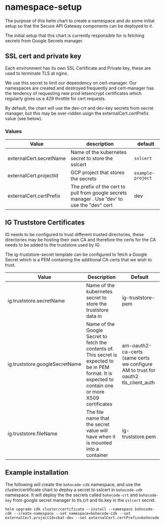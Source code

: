 # namespace-setup
The purpose of this helm chart to create a namespace and do some initial setup so that the Secure API Gateway components can be deployed to it.

The initial setup that this chart is currently responsible for is fetching secrets from Google Secrets manager.

## SSL cert and private key
Each environment has its own SSL Certificate and Private key, these are used to terminate TLS at nginx.

We use this secret to limit our dependency on cert-manager. Our namespaces are created and destroyed frequently and cert-manager has the tendency of requesting new prod letsencrypt certificates which regularly gives us a 429 throttle for cert requests.

By default, the chart will use the dev-crt and dev-key secrets from secret manager, but this may be over-ridden usign the externalCert.certPrefix value (see below).

### Values

| Value                   | description                                                                                  | default           |
|-------------------------|----------------------------------------------------------------------------------------------|-------------------|
| externalCert.secretName | Name of the kubernetes secret to store the sslcert                                           | `sslcert`         |
| externalCert.projectId  | GCP project that stores the secrets                                                          | `example-project` |
| externalCert.certPrefix | The prefix of the cert to pull from google secrets manager . Use 'dev' to use the "dev" cert | dev               |


## IG Truststore Certificates

IG needs to be configured to trust different trusted directories, these directories may be hosting their own CA and therefore the certs for the CA needs to be added to the truststore used by IG

The ig-truststore-secret template can be configured to fetch a Google Secret which is a PEM containing the additional CA certs that we wish to trust.

| Value                          | Description                                                                                                                                              | Default                                                                            |
|--------------------------------|----------------------------------------------------------------------------------------------------------------------------------------------------------|------------------------------------------------------------------------------------|
| ig.truststore.secretName       | Name of the kubernetes secret to store the truststore data in                                                                                            | ig-truststore-pem                                                                  |
| ig.truststore.googleSecretName | Name of the Google Secret to fetch the contents of. This secret is expected to be in PEM format. It is expected to contain one or more X509 certificates | am-oauth2-ca-certs (same certs we configure AM to trust for oauth2 tls_client_auth |
| ig.truststore.fileName         | The file name that the secret value will have when it is mounted into a container                                                                        | ig-truststore.pem                                                                  |


## Example installation

The following will create the `bohocode-cdk` namespace, and use the cluster/certificate chart to deploy a secret to sslcert in `bohocode-cdk` namespace. It will deploy the the secrets called `bohocode-crt` and `bohocode-key` from google secret manager to tls.crt and tls.key in the `sslcert` secret.

```
helm upgrade cdk cluster/certificate --install --namespace bohocode-cdk --create-namespace --set namespace=bohocode-cdk --set externalCert.projectId=sbat-dev --set externalCert.certPrefix=bohocode
```
